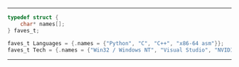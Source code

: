 ------------------------
```C
typedef struct {
    char* names[];
} faves_t;

faves_t Languages = {.names = {"Python", "C", "C++", "x86-64 asm"}};
faves_t Tech = {.names = {"Win32 / Windows NT", "Visual Studio", "NVIDIA CUDA Toolkit"}};
```
--------------

